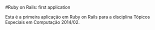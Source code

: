 #Ruby on Rails: first application

Esta é a primeira aplicação em Ruby on Rails
para a disciplina Tópicos Especiais em Computação
2014/02.

